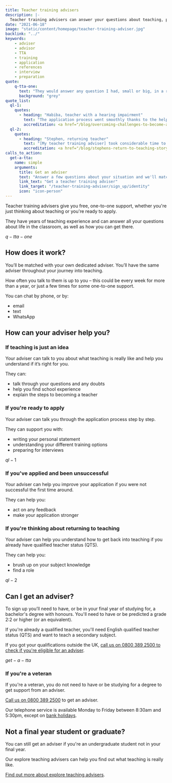 ```yaml
---
title: Teacher training advisers
description: |-
  Teacher training advisers can answer your questions about teaching, provide tips on your application and how to find funding. Chat by phone, email or text.
date: "2021-06-18"
image: "static/content/homepage/teacher-training-adviser.jpg"
backlink: "../"
keywords: 
    - adviser
    - advisor
    - TTA
    - training
    - application
    - references
    - interview
    - preparation
quote:
    q-tta-one:
      text: "They would answer any question I had, small or big, in a relaxed environment."
      background: "grey"
quote_list:
  ql-1:
    quotes: 
      - heading: "Habiba, teacher with a hearing impairment"
        text: "The application process went smoothly thanks to the help of my teacher training adviser, Ellie."
        accreditation: <a href="/blog/overcoming-challenges-to-become-a-teacher-hearing-impairment">Read how Habiba successfully applied to train to teach</a>.
  ql-2:
    quotes:
      - heading: "Stephen, returning teacher"
        text: "[My teacher training adviser] took considerable time to understand my situation."
        accreditation: <a href="/blog/stephens-return-to-teaching-story">Read how Stephen got back into the classroom with the help of an adviser</a>.
calls_to_action:
  get-a-tta:
    name: simple
    arguments:
      title: Get an adviser
      text: "Answer a few questions about your situation and we'll match you with an adviser."
      link_text: "Get a teacher training adviser"
      link_target: "/teacher-training-adviser/sign_up/identity"
      icon: "icon-person"
---
```

Teacher training advisers give you free, one-to-one support, whether you're just thinking about teaching or you're ready to apply.

They have years of teaching experience and can answer all your questions about life in the classroom, as well as how you can get there.

$q-tta-one$

## How does it work?

You’ll be matched with your own dedicated adviser. You’ll have the same adviser throughout your journey into teaching.

How often you talk to them is up to you – this could be every week for more than a year, or just a few times for some one-to-one support.

You can chat by phone, or by:

* email
* text
* WhatsApp

## How can your adviser help you?

### If teaching is just an idea

Your adviser can talk to you about what teaching is really like and help you understand if it’s right for you.

They can:

* talk through your questions and any doubts ​
* help you find school experience
* explain the steps to becoming a teacher

### If you're ready to apply

Your adviser can talk you through the application process step by step.

They can support you with:

* writing your personal statement
* understanding your different training options
* preparing for interviews

$ql-1$

### If you've applied and been unsuccessful

Your adviser can help you improve your application if you were not successful the first time around.

They can help you:

* act on any feedback
* make your application stronger

### If you're thinking about returning to teaching

Your adviser can help you understand how to get back into teaching if you already have qualified teacher status (QTS).

They can help you:

* brush up on your subject knowledge
* find a role

$ql-2$

## Can I get an adviser?

To sign up you’ll need to have, or be in your final year of studying for, a bachelor's degree with honours. You'll need to have or be predicted a grade 2:2 or higher (or an equivalent).

If you're already a qualified teacher, you'll need English qualified teacher status (QTS) and want to teach a secondary subject.

If you got your qualifications outside the UK, <a href="tel:08003892500">call us on 0800 389 2500 to check if you're eligible for an adviser</a>.

$get-a-tta$

### If you're a veteran

If you're a veteran, you do not need to have or be studying for a degree to get support from an adviser.

<a href="tel:08003892500">Call us on 0800 389 2500</a> to get an adviser.

Our telephone service is available Monday to Friday between 8:30am and 5:30pm, except on [bank holidays](https://www.gov.uk/bank-holidays).

## Not a final year student or graduate?

You can still get an adviser if you're an undergraduate student not in your final year.

Our explore teaching advisers can help you find out what teaching is really like.

<a href="/explore-teaching-advisers">Find out more about explore teaching advisers</a>.

